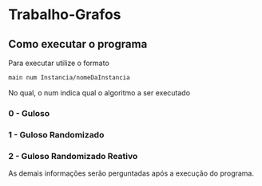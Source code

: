 # Trabalho-Grafos
## Como executar o programa
Para executar utilize o formato 
```bash
main num Instancia/nomeDaInstancia
```
No qual, o num indica qual o algoritmo a ser executado
### 0 - Guloso
### 1 - Guloso Randomizado
### 2 - Guloso Randomizado Reativo
As demais informações serão perguntadas após a execução do programa.
